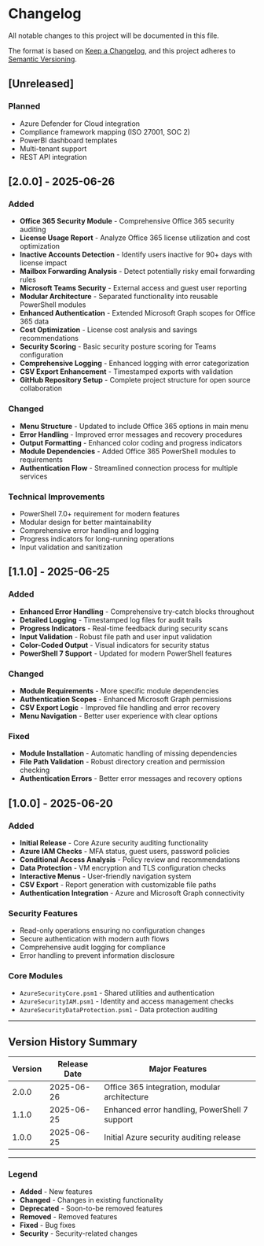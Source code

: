 # Changelog

All notable changes to this project will be documented in this file.

The format is based on [Keep a Changelog](https://keepachangelog.com/en/1.0.0/),
and this project adheres to [Semantic Versioning](https://semver.org/spec/v2.0.0.html).

## [Unreleased]

### Planned
- Azure Defender for Cloud integration
- Compliance framework mapping (ISO 27001, SOC 2)
- PowerBI dashboard templates
- Multi-tenant support
- REST API integration

## [2.0.0] - 2025-06-26

### Added
- **Office 365 Security Module** - Comprehensive Office 365 security auditing
- **License Usage Report** - Analyze Office 365 license utilization and cost optimization
- **Inactive Accounts Detection** - Identify users inactive for 90+ days with license impact
- **Mailbox Forwarding Analysis** - Detect potentially risky email forwarding rules
- **Microsoft Teams Security** - External access and guest user reporting
- **Modular Architecture** - Separated functionality into reusable PowerShell modules
- **Enhanced Authentication** - Extended Microsoft Graph scopes for Office 365 data
- **Cost Optimization** - License cost analysis and savings recommendations
- **Security Scoring** - Basic security posture scoring for Teams configuration
- **Comprehensive Logging** - Enhanced logging with error categorization
- **CSV Export Enhancement** - Timestamped exports with validation
- **GitHub Repository Setup** - Complete project structure for open source collaboration

### Changed
- **Menu Structure** - Updated to include Office 365 options in main menu
- **Error Handling** - Improved error messages and recovery procedures
- **Output Formatting** - Enhanced color coding and progress indicators
- **Module Dependencies** - Added Office 365 PowerShell modules to requirements
- **Authentication Flow** - Streamlined connection process for multiple services

### Technical Improvements
- PowerShell 7.0+ requirement for modern features
- Modular design for better maintainability
- Comprehensive error handling and logging
- Progress indicators for long-running operations
- Input validation and sanitization

## [1.1.0] - 2025-06-25

### Added
- **Enhanced Error Handling** - Comprehensive try-catch blocks throughout
- **Detailed Logging** - Timestamped log files for audit trails
- **Progress Indicators** - Real-time feedback during security scans
- **Input Validation** - Robust file path and user input validation
- **Color-Coded Output** - Visual indicators for security status
- **PowerShell 7 Support** - Updated for modern PowerShell features

### Changed
- **Module Requirements** - More specific module dependencies
- **Authentication Scopes** - Enhanced Microsoft Graph permissions
- **CSV Export Logic** - Improved file handling and error recovery
- **Menu Navigation** - Better user experience with clear options

### Fixed
- **Module Installation** - Automatic handling of missing dependencies
- **File Path Validation** - Robust directory creation and permission checking
- **Authentication Errors** - Better error messages and recovery options

## [1.0.0] - 2025-06-20

### Added
- **Initial Release** - Core Azure security auditing functionality
- **Azure IAM Checks** - MFA status, guest users, password policies
- **Conditional Access Analysis** - Policy review and recommendations  
- **Data Protection** - VM encryption and TLS configuration checks
- **Interactive Menus** - User-friendly navigation system
- **CSV Export** - Report generation with customizable file paths
- **Authentication Integration** - Azure and Microsoft Graph connectivity

### Security Features
- Read-only operations ensuring no configuration changes
- Secure authentication with modern auth flows
- Comprehensive audit logging for compliance
- Error handling to prevent information disclosure

### Core Modules
- `AzureSecurityCore.psm1` - Shared utilities and authentication
- `AzureSecurityIAM.psm1` - Identity and access management checks
- `AzureSecurityDataProtection.psm1` - Data protection auditing

---

## Version History Summary

| Version | Release Date | Major Features |
|---------|--------------|----------------|
| 2.0.0 | 2025-06-26 | Office 365 integration, modular architecture |
| 1.1.0 | 2025-06-25 | Enhanced error handling, PowerShell 7 support |
| 1.0.0 | 2025-06-25 | Initial Azure security auditing release |

---

### Legend
- **Added** - New features
- **Changed** - Changes in existing functionality  
- **Deprecated** - Soon-to-be removed features
- **Removed** - Removed features
- **Fixed** - Bug fixes
- **Security** - Security-related changes
